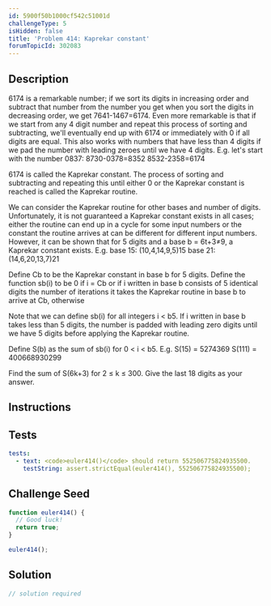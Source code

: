 ```yaml
---
id: 5900f50b1000cf542c51001d
challengeType: 5
isHidden: false
title: 'Problem 414: Kaprekar constant'
forumTopicId: 302083
---
```


## Description
<section id='description'>
6174 is a remarkable number; if we sort its digits in increasing order and subtract that number from the number you get when you sort the digits in decreasing order, we get 7641-1467=6174.
Even more remarkable is that if we start from any 4 digit number and repeat this process of sorting and subtracting, we'll eventually end up with 6174 or immediately with 0 if all digits are equal.
This also works with numbers that have less than 4 digits if we pad the number with leading zeroes until we have 4 digits.
E.g. let's start with the number 0837:
8730-0378=8352
8532-2358=6174


6174 is called the Kaprekar constant. The process of sorting and subtracting and repeating this until either 0 or the Kaprekar constant is reached is called the Kaprekar routine.


We can consider the Kaprekar routine for other bases and number of digits.
Unfortunately, it is not guaranteed a Kaprekar constant exists in all cases; either the routine can end up in a cycle for some input numbers or the constant the routine arrives at can be different for different input numbers.
However, it can be shown that for 5 digits and a base b = 6t+3≠9, a Kaprekar constant exists.
E.g. base 15: (10,4,14,9,5)15
base 21: (14,6,20,13,7)21

Define Cb to be the Kaprekar constant in base b for 5 digits.
Define the function sb(i) to be
 0 if i = Cb or if i written in base b consists of 5 identical digits
 the number of iterations it takes the Kaprekar routine in base b to arrive at Cb, otherwise

Note that we can define sb(i) for all integers i < b5. If i written in base b takes less than 5 digits, the number is padded with leading zero digits until we have 5 digits before applying the Kaprekar routine.


Define S(b) as the sum of sb(i) for 0 < i < b5.
E.g. S(15) = 5274369
S(111) = 400668930299


Find the sum of S(6k+3) for 2 ≤ k ≤ 300.
Give the last 18 digits as your answer.
</section>

## Instructions
<section id='instructions'>

</section>

## Tests
<section id='tests'>

```yml
tests:
  - text: <code>euler414()</code> should return 552506775824935500.
    testString: assert.strictEqual(euler414(), 552506775824935500);

```

</section>

## Challenge Seed
<section id='challengeSeed'>

<div id='js-seed'>

```js
function euler414() {
  // Good luck!
  return true;
}

euler414();
```

</div>



</section>

## Solution
<section id='solution'>

```js
// solution required
```

</section>
